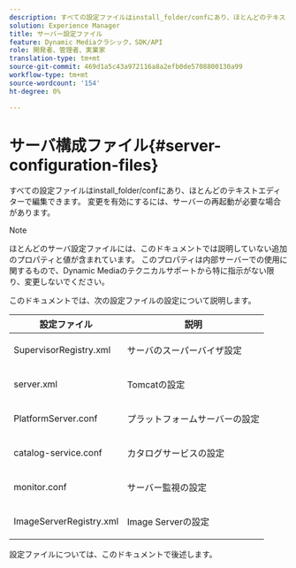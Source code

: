 ```yaml
---
description: すべての設定ファイルはinstall_folder/confにあり、ほとんどのテキストエディターで編集できます。 変更を有効にするには、サーバーの再起動が必要な場合があります。
solution: Experience Manager
title: サーバー設定ファイル
feature: Dynamic Mediaクラシック，SDK/API
role: 開発者、管理者、実業家
translation-type: tm+mt
source-git-commit: 469d1a5c43a972116a8a2efb0de5708800130a99
workflow-type: tm+mt
source-wordcount: '154'
ht-degree: 0%

---
```



# サーバ構成ファイル{#server-configuration-files}

すべての設定ファイルはinstall_folder/confにあり、ほとんどのテキストエディターで編集できます。 変更を有効にするには、サーバーの再起動が必要な場合があります。

>[!NOTE]
>
>ほとんどのサーバ設定ファイルには、このドキュメントでは説明していない追加のプロパティと値が含まれています。 このプロパティは内部サーバーでの使用に関するもので、Dynamic Mediaのテクニカルサポートから特に指示がない限り、変更しないでください。

このドキュメントでは、次の設定ファイルの設定について説明します。

<table id="table_D307B20E65B742A7AC3DEBF1E650719E"> 
 <thead> 
  <tr> 
   <th class="entry"> <b>設定ファイル</b> </th> 
   <th class="entry"> <b>説明</b> </th> 
  </tr> 
 </thead>
 <tbody> 
  <tr> 
   <td> <p> <span class="filepath"> SupervisorRegistry.xml</span> </p> </td> 
   <td> <p>サーバのスーパーバイザ設定 </p> </td> 
  </tr> 
  <tr> 
   <td> <p> <span class="filepath"> server.xml</span> </p> </td> 
   <td> <p>Tomcatの設定 </p> </td> 
  </tr> 
  <tr> 
   <td> <p> <span class="filepath"> PlatformServer.conf</span> </p> </td> 
   <td> <p>プラットフォームサーバーの設定 </p> </td> 
  </tr> 
  <tr> 
   <td> <p> <span class="filepath"> catalog-service.conf</span> </p> </td> 
   <td> <p>カタログサービスの設定 </p> </td> 
  </tr> 
  <tr> 
   <td> <p> <span class="filepath"> monitor.conf</span> </p> </td> 
   <td> <p>サーバー監視の設定 </p> </td> 
  </tr> 
  <tr> 
   <td> <p> <span class="filepath"> ImageServerRegistry.xml</span> </p> </td> 
   <td> <p>Image Serverの設定 </p> </td> 
  </tr> 
 </tbody> 
</table>

設定ファイルについては、このドキュメントで後述します。
